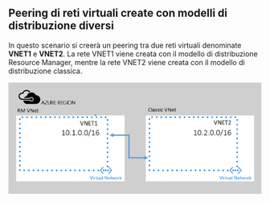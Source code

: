 ## <a name="a-namex-modelapeering-virtual-networks-created-through-different-deployment-models"></a><a name="x-model"></a>Peering di reti virtuali create con modelli di distribuzione diversi
In questo scenario si creerà un peering tra due reti virtuali denominate **VNET1** e **VNET2**. La rete VNET1 viene creata con il modello di distribuzione Resource Manager, mentre la rete VNET2 viene creata con il modello di distribuzione classica.

> 
![Scenario di distribuzione da Azure Service Management ad Azure Resource Manager](./media/virtual-networks-create-vnetpeering-scenario-asmtoarm-include/figure01.PNG)



<!--HONumber=Feb17_HO1-->


